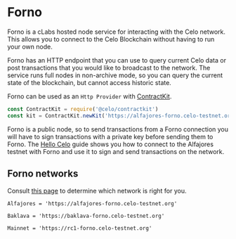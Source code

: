 # Forno

Forno is a cLabs hosted node service for interacting with the Celo network. This allows you to connect to the Celo Blockchain without having to run your own node.

Forno has an HTTP endpoint that you can use to query current Celo data or post transactions that you would like to broadcast to the network. The service runs full nodes in non-archive mode, so you can query the current state of the blockchain, but cannot access historic state.

Forno can be used as an `Http Provider` with [ContractKit](../contractkit/README.md).

```javascript
const ContractKit = require('@celo/contractkit')
const kit = ContractKit.newKit('https://alfajores-forno.celo-testnet.org')
```

Forno is a public node, so to send transactions from a Forno connection you will have to sign transactions with a private key before sending them to Forno. The [Hello Celo](../walkthroughs/hellocelo.md) guide shows you how to connect to the Alfajores testnet with Forno and use it to sign and send transactions on the network.

## Forno networks

Consult [this page](../../getting-started/choosing-a-network.md) to determine which network is right for you.

```
Alfajores = 'https://alfajores-forno.celo-testnet.org'

Baklava = 'https://baklava-forno.celo-testnet.org'

Mainnet = 'https://rc1-forno.celo-testnet.org'
```